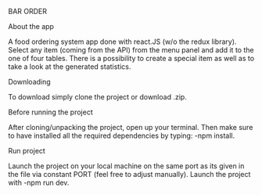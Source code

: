 

BAR ORDER

About the app

A food ordering system app done with react.JS (w/o the redux library). Select any item (coming from the API) from the menu panel and add it to the one of four tables. There is a possibility to create a special item as well as to take a look at the generated statistics.

Downloading

To download simply clone the project or download .zip.

Before running the project

After cloning/unpacking the project, open up your terminal. Then make sure to have installed all the required dependencies by typing: -npm install.

Run project

Launch the project on your local machine on the same port as its given in the file via constant PORT (feel free to adjust manually). Launch the project with -npm run dev.
